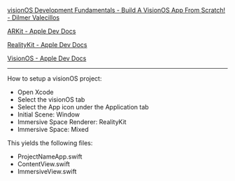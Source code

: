 [visionOS Development Fundamentals - Build A VisionOS App From Scratch! - Dilmer Valecillos](https://youtu.be/eMA1Vd1nc9M?si=FZxcjK5DK_4odHuZ)

[ARKit - Apple Dev Docs](https://developer.apple.com/documentation/arkit)

[RealityKit - Apple Dev Docs](https://developer.apple.com/documentation/RealityKit)

[VisionOS - Apple Dev Docs](https://developer.apple.com/documentation/visionos)

- - - -

How to setup a visionOS project:

* Open Xcode
* Select the visionOS tab
* Select the App icon under the Application tab
* Initial Scene: Window
* Immersive Space Renderer: RealityKit
* Immersive Space: Mixed

This yields the following files:

* ProjectNameApp.swift
* ContentView.swift
* ImmersiveView.swift
